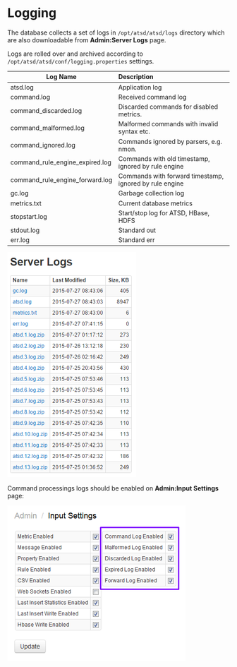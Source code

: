 # Logging

The database collects a set of logs in `/opt/atsd/atsd/logs` directory 
which are also downloadable from **Admin:Server Logs** page.

Logs are rolled over and archived according to `/opt/atsd/atsd/conf/logging.properties` settings.

|**Log Name**|**Description**|
|---|:---|
|atsd.log|Application log|
|command.log|Received command log|
|command_discarded.log|Discarded commands for disabled metrics.|
|command_malformed.log|Malformed commands with invalid syntax etc.| 
|command_ignored.log|Commands ignored by parsers, e.g. nmon. |
|command_rule_engine_expired.log|Commands with old timestamp, ignored by rule engine|
|command_rule_engine_forward.log|Commands with forward timestamp, ignored by rule engine|
|gc.log|Garbage collection log|
|metrics.txt|Current database metrics|
|stopstart.log|Start/stop log for ATSD, HBase, HDFS|
|stdout.log|Standard out|
|err.log|Standard err|

![server logs](images/server_logs_atsd.png "server_logs_atsd")

Command processings logs should be enabled on **Admin:Input Settings** page:

![](server-logs-command-files.png)
